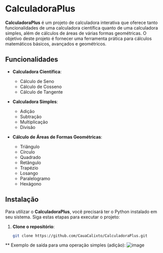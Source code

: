 # CalculadoraPlus

**CalculadoraPlus** é um projeto de calculadora interativa que oferece tanto funcionalidades de uma calculadora científica quanto de uma calculadora simples, além de cálculos de áreas de várias formas geométricas. O objetivo deste projeto é fornecer uma ferramenta prática para cálculos matemáticos básicos, avançados e geométricos.

## Funcionalidades

- **Calculadora Científica**:
  - Cálculo de Seno
  - Cálculo de Cosseno
  - Cálculo de Tangente

- **Calculadora Simples**:
  - Adição
  - Subtração
  - Multiplicação
  - Divisão

- **Cálculo de Áreas de Formas Geométricas**:
  - Triângulo
  - Círculo
  - Quadrado
  - Retângulo
  - Trapézio
  - Losango
  - Paralelogramo
  - Hexágono

## Instalação

Para utilizar o **CalculadoraPlus**, você precisará ter o Python instalado em seu sistema. Siga estas etapas para executar o projeto:

1. **Clone o repositório**:
   ```bash
   git clone https://github.com/CauaCalixto/CalculadoraPlus.git


  ** Exemplo de saída para uma operação simples (adição):
   ![image](https://github.com/user-attachments/assets/4a5cfa91-78c6-4317-b4d1-4f7addfda80b)

